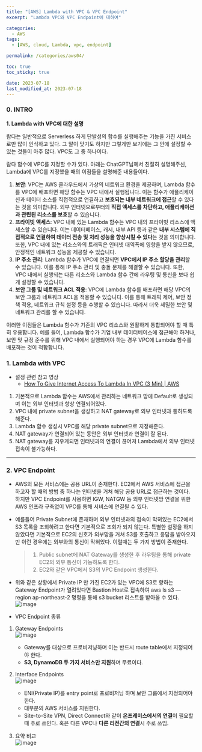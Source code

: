```yaml
---
title: "[AWS] Lambda with VPC & VPC Endpoint"
excerpt: "Lambda VPC와 VPC Endpoint에 대하여"

categories:
  - AWS
tags:
  - [AWS, cloud, Lambda, vpc, endpoint]

permalink: /categories/aws04/

toc: true
toc_sticky: true

date: 2023-07-18
last_modified_at: 2023-07-18
---
```


### 0. INTRO
**1. Lambda with VPC에 대한 설명**

람다는 일반적으로 Serverless 하게 단발성의 함수를 실행해주는 기능을 가진 서비스로만 많이 인식하고 있다. 그 말이 맞기도 하지만 그렇게만 보기에는 그 안에 설정할 수 있는 것들이 아주 많다. VPC도 그 중 하나이다.

람다 함수에 VPC를 지정할 수가 있다. 아래는 ChatGPT님께서 친절히 설명해주신, Lambda에 VPC를 지정했을 때의 이점들을 설명해준 내용들이다.

1. **보안**: VPC는 AWS 클라우드에서 가상의 네트워크 환경을 제공하며, Lambda 함수를 VPC에 배포하면 해당 함수는 VPC 내에서 실행됩니다. 이는 함수가 애플리케이션과 데이터 소스를 직접적으로 연결하고 **보호되는 내부 네트워크에 접근**할 수 있다는 것을 의미합니다. 외부 인터넷으로부터의 **직접 액세스를 차단하고, 애플리케이션과 관련된 리소스를 보호**할 수 있습니다.
2. **프라이빗 액세스**: VPC 내에 있는 Lambda 함수는 VPC 내의 프라이빗 리소스에 액세스할 수 있습니다. 이는 데이터베이스, 캐시, 내부 API 등과 같은 **내부 시스템에 직접적으로 연결하여 데이터 전송 및 처리 성능을 향상시킬 수 있다**는 것을 의미합니다. 또한, VPC 내에 있는 리소스와의 트래픽은 인터넷 대역폭에 영향을 받지 않으므로, 안정적인 네트워크 성능을 제공할 수 있습니다.
3. **IP 주소 관리**: Lambda 함수가 VPC에 연결되면 **VPC에서 IP 주소 할당을 관리**할 수 있습니다. 이를 통해 IP 주소 관리 및 충돌 문제를 해결할 수 있습니다. 또한, VPC 내에서 실행되는 다른 리소스와 Lambda 함수 간에 라우팅 및 통신을 보다 쉽게 설정할 수 있습니다.
4. **보안 그룹 및 네트워크 ACL 적용**: VPC에 Lambda 함수를 배포하면 해당 VPC의 보안 그룹과 네트워크 ACL을 적용할 수 있습니다. 이를 통해 트래픽 제어, 보안 정책 적용, 네트워크 규칙 설정 등을 수행할 수 있습니다. 따라서 더욱 세밀한 보안 및 네트워크 관리를 할 수 있습니다.

이러한 이점들은 Lambda 함수가 기존의 VPC 리소스와 원활하게 통합되어야 할 때 특히 유용합니다. 예를 들어, Lambda 함수가 기업 내부 데이터베이스에 접근해야 하거나, 보안 및 규정 준수를 위해 VPC 내에서 실행되어야 하는 경우 VPC에 Lambda 함수를 배포하는 것이 적합합니다.

### 1. Lambda with VPC

- 설정 관련 참고 영상
  - [How To Give Internet Access To Lambda In VPC (3 Min) | AWS](https://www.youtube.com/watch?v=Z3dMhPxbuG0)

1. 기본적으로 Lambda 함수는 AWS에서 관리하는 네트워크 망에 Default로 생성되며 이는 외부 인터넷과 항상 연결되어있다.
2. VPC 내에 private subnet을 생성하고 NAT gateway로 외부 인터넷과 통하도록 해준다.
3. Lambda 함수 생성시 VPC를 해당 private subnet으로 지정해준다.
4. NAT gateway가 연결되어 있는 동안은 외부 인터넷과 연결이 잘 된다.
5. NAT gateway를 지우게되면 인터넷과의 연결이 끊어져 Lambda에서 외부 인터넷 접속이 불가능하다.

---

### 2. VPC Endpoint
- AWS의 모든 서비스에는 공용 URL이 존재한다. EC2에서 AWS 서비스에 접근을 하고자 할 때의 방법 중 하나는 인터넷을 거쳐 해당 공용 URL로 접근하는 것이다. 하지만 VPC Endpoint를 사용하면 IGW, NATGW 등 외부 인터넷망 연결을 위한 AWS 인프라 구축없이 VPC를 통해 서비스에 연결될 수 있다.
- 예를들어 Private Subnet에 존재하며 외부 인터넷과의 접속이 막혀있는 EC2에서 S3 목록을 조회하려고 한다면 기본적으로 조회가 되지 않는다. 특별한 설정을 하지 않았다면 기본적으로 EC2의 신호가 외부망을 거쳐 S3를 호출하고 응답을 받아오지만 이런 경우에는 외부와의 통신이 막혀있다. 이럴때는 두 가지 방법이 존재한다.

  >1. Public subnet에 NAT Gateway를 생성한 후 라우팅을 통해 private EC2의 외부 통신이 가능하도록 한다.
  >2. EC2와 같은 VPC에서 S3의 VPC Endpoint 생성한다.

- 위와 같은 상황에서 Private IP 만 가진 EC2가 있는 VPC에 S3로 향하는 Gateway Endpoint가 열려있다면 Bastion Host로 접속하여 aws ls s3 —region ap-northeast-2 명령을 통해 s3 bucket 리스트를 받아올 수 있다.
![image](https://github.com/Hyunsoo-Ryan-Lee/action_tutorials/assets/83285291/b6b1f67c-3755-4173-8d1b-ae9ffb3b5edb)

- VPC Endpoint 종류

1. Gateway Endpoints  
   ![image](https://github.com/Hyunsoo-Ryan-Lee/AWS-Training/assets/83285291/4be06ae6-30c3-42f2-81f1-60f6f3174f87)
    - Gateway를 대상으로 프로비저닝하며 이는 반드시 route table에서 지정되어야 한다.
    - **S3, DynamoDB 두 가지 서비스만 지원**하며 무료이다.

2. Interface Endpoints  
![image](https://github.com/Hyunsoo-Ryan-Lee/AWS-Training/assets/83285291/e18a3220-0093-4742-b991-439bc39b00b8)

    - ENI(Private IP)를 entry point로 프로비저닝 하며 보안 그룹에서 지정되어야 한다.
    - 대부분의 AWS 서비스를 지원한다.
    - Site-to-Site VPN, Direct Connect와 같이 **온프레미스에서의 연결**이 필요할 때 주로 쓰인다. 혹은 다른 VPC나 **다른 리전간의 연결**시 주로 쓰임.

3. 요약 비교  
   ![image](https://github.com/Hyunsoo-Ryan-Lee/AWS-Training/assets/83285291/a01a25e0-9d8f-430d-bf8d-8d7ccd3ab93e)

  